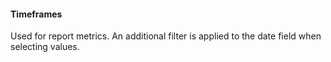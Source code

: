 #### Timeframes

Used for report metrics. An additional filter is applied to the date field when selecting values.
